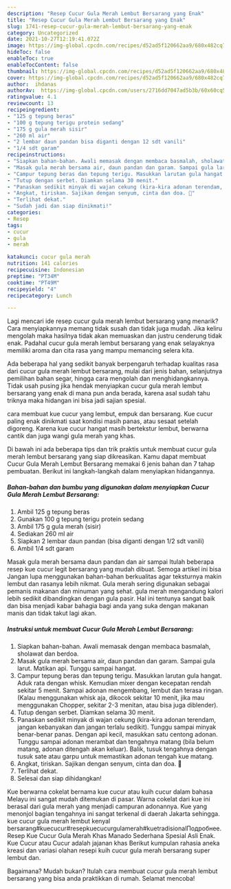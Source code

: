 ```yaml
---
description: "Resep Cucur Gula Merah Lembut Bersarang yang Enak"
title: "Resep Cucur Gula Merah Lembut Bersarang yang Enak"
slug: 1741-resep-cucur-gula-merah-lembut-bersarang-yang-enak
category: Uncategorized
date: 2021-10-27T12:19:41.072Z
image: https://img-global.cpcdn.com/recipes/d52ad5f120662aa9/680x482cq70/cucur-gula-merah-lembut-bersarang-foto-resep-utama.jpg
hideToc: false
enableToc: true
enableTocContent: false
thumbnail: https://img-global.cpcdn.com/recipes/d52ad5f120662aa9/680x482cq70/cucur-gula-merah-lembut-bersarang-foto-resep-utama.jpg
cover: https://img-global.cpcdn.com/recipes/d52ad5f120662aa9/680x482cq70/cucur-gula-merah-lembut-bersarang-foto-resep-utama.jpg
author:  ihdanas
authorAv:  https://img-global.cpcdn.com/users/2716dd7047ad5b3b/60x60cq50/avatar.jpg
ratingvalue: 4.1
reviewcount: 13
recipeingredient:
- "125 g tepung beras"
- "100 g tepung terigu protein sedang"
- "175 g gula merah sisir"
- "260 ml air"
- "2 lembar daun pandan bisa diganti dengan 12 sdt vanili"
- "1/4 sdt garam"
recipeinstructions:
- "Siapkan bahan-bahan. Awali memasak dengan membaca basmalah, sholawat dan berdoa."
- "Masak gula merah bersama air, daun pandan dan garam. Sampai gula larut. Matikan api. Tunggu sampai hangat."
- "Campur tepung beras dan tepung terigu. Masukkan larutan gula hangat. Aduk rata dengan whisk. Kemudian mixer dengan kecepatan rendah sekitar 5 menit. Sampai adonan mengembang, lembut dan terasa ringan. (Kalau menggunakan whisk aja, dikocok sekitar 10 menit, jika mau menggunakan Chopper, sekitar 2-3 menitan, atau bisa juga diblender)."
- "Tutup dengan serbet. Diamkan selama 30 menit."
- "Panaskan sedikit minyak di wajan cekung (kira-kira adonan terendam, jangan kebanyakan dan jangan terlalu sedikit). Tunggu sampai minyak benar-benar panas. Dengan api kecil, masukkan satu centong adonan. Tunggu sampai adonan merambat dan tengahnya matang (bila belum matang, adonan ditengah akan keluar). Balik, tusuk tengahnya dengan tusuk sate atau garpu untuk memastikan adonan tengah kue matang."
- "Angkat, tiriskan. Sajikan dengan senyum, cinta dan doa. 🖤"
- "Terlihat dekat."
- "Sudah jadi dan siap dinikmati!"
categories:
- Resep
tags:
- cucur
- gula
- merah

katakunci: cucur gula merah 
nutrition: 141 calories
recipecuisine: Indonesian
preptime: "PT34M"
cooktime: "PT49M"
recipeyield: "4"
recipecategory: Lunch

---
```



Lagi mencari ide resep cucur gula merah lembut bersarang yang menarik? Cara menyiapkannya memang tidak susah dan tidak juga mudah. Jika keliru mengolah maka hasilnya tidak akan memuaskan dan justru cenderung tidak enak. Padahal cucur gula merah lembut bersarang yang enak selayaknya memiliki aroma dan cita rasa yang mampu memancing selera kita.


Ada beberapa hal yang sedikit banyak berpengaruh terhadap kualitas rasa dari cucur gula merah lembut bersarang, mulai dari jenis bahan, selanjutnya pemilihan bahan segar, hingga cara mengolah dan menghidangkannya. Tidak usah pusing jika hendak menyiapkan cucur gula merah lembut bersarang yang enak di mana pun anda berada, karena asal sudah tahu triknya maka hidangan ini bisa jadi sajian spesial.

cara membuat kue cucur yang lembut, empuk dan bersarang. Kue cucur paling enak dinikmati saat kondisi masih panas, atau sesaat setelah digoreng. Karena kue cucur hangat masih bertekstur lembut, berwarna cantik dan juga wangi gula merah yang khas.


Di bawah ini ada beberapa tips dan trik praktis untuk membuat cucur gula merah lembut bersarang yang siap dikreasikan. Kamu dapat membuat Cucur Gula Merah Lembut Bersarang memakai 6 jenis bahan dan 7 tahap pembuatan. Berikut ini langkah-langkah dalam menyiapkan hidangannya.

<!--inarticleads1-->

##### Bahan-bahan dan bumbu yang digunakan dalam menyiapkan Cucur Gula Merah Lembut Bersarang:

1. Ambil 125 g tepung beras
1. Gunakan 100 g tepung terigu protein sedang
1. Ambil 175 g gula merah (sisir)
1. Sediakan 260 ml air
1. Siapkan 2 lembar daun pandan (bisa diganti dengan 1/2 sdt vanili)
1. Ambil 1/4 sdt garam


Masak gula merah bersama daun pandan dan air sampai Itulah beberapa resep kue cucur legit bersarang yang mudah dibuat. Semoga artikel ini bisa Jangan lupa menggunakan bahan-bahan berkualitas agar teksturnya makin lembut dan rasanya lebih nikmat. Gula merah sering digunakan sebagai pemanis makanan dan minuman yang sehat. gula merah mengandung kalori lebih sedikit dibandingkan dengan gula pasir. Hal ini tentunya sangat baik dan bisa menjadi kabar bahagia bagi anda yang suka dengan makanan manis dan tidak takut lagi akan. 

<!--inarticleads2-->

##### Instruksi untuk membuat Cucur Gula Merah Lembut Bersarang:

1. Siapkan bahan-bahan. Awali memasak dengan membaca basmalah, sholawat dan berdoa.
1. Masak gula merah bersama air, daun pandan dan garam. Sampai gula larut. Matikan api. Tunggu sampai hangat.
1. Campur tepung beras dan tepung terigu. Masukkan larutan gula hangat. Aduk rata dengan whisk. Kemudian mixer dengan kecepatan rendah sekitar 5 menit. Sampai adonan mengembang, lembut dan terasa ringan. (Kalau menggunakan whisk aja, dikocok sekitar 10 menit, jika mau menggunakan Chopper, sekitar 2-3 menitan, atau bisa juga diblender).
1. Tutup dengan serbet. Diamkan selama 30 menit.
1. Panaskan sedikit minyak di wajan cekung (kira-kira adonan terendam, jangan kebanyakan dan jangan terlalu sedikit). Tunggu sampai minyak benar-benar panas. Dengan api kecil, masukkan satu centong adonan. Tunggu sampai adonan merambat dan tengahnya matang (bila belum matang, adonan ditengah akan keluar). Balik, tusuk tengahnya dengan tusuk sate atau garpu untuk memastikan adonan tengah kue matang.
1. Angkat, tiriskan. Sajikan dengan senyum, cinta dan doa. 🖤
1. Terlihat dekat.
1. Selesai dan siap dihidangkan!

Kue berwarna cokelat bernama kue cucur atau kuih cucur dalam bahasa Melayu ini sangat mudah ditemukan di pasar. Warna cokelat dari kue ini berasal dari gula merah yang menjadi campuran adonannya. Kue yang menonjol bagian tengahnya ini sangat terkenal di daerah Jakarta sehingga. kue cucur gula merah lembut kenyal bersarang#kuecucur#resepkuecucurgulamerah#kuetradisionalПодробнее. Resep Kue Cucur Gula Merah Khas Manado Sederhana Spesial Asli Enak. Kue Cucur atau Cucur adalah jajanan khas Berikut kumpulan rahasia aneka kreasi dan variasi olahan resepi kuih cucur gula merah bersarang super lembut dan. 

Bagaimana? Mudah bukan? Itulah cara membuat cucur gula merah lembut bersarang yang bisa anda praktikkan di rumah. Selamat mencoba!
